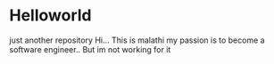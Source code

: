 # Helloworld
just another repository
Hi... This is malathi
my passion is to become a software engineer.. But im not working for it
